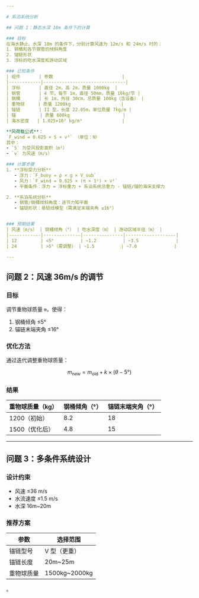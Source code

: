 ```yaml
---

# 系泊系统分析

## 问题 1：静态水深 18m 条件下的计算

### 目标
在海水静止、水深 18m 的条件下，分别计算风速为 12m/s 和 24m/s 时的：
1. 钢桶和各节钢管的倾斜角度
2. 锚链形状
3. 浮标的吃水深度和游动区域

### 已知条件
| 组件       | 参数                          |
|------------|-------------------------------|
| 浮标       | 直径 2m，高 2m，质量 1000kg  |
| 钢管       | 4 节，每节 1m，直径 50mm，质量 10kg/节 |
| 钢桶       | 长 1m，外径 30cm，总质量 100kg（含设备） |
| 重物球     | 质量 1200kg                   |
| 锚链       | II 型，长度 22.05m，单位质量 7kg/m |
| 锚         | 质量 600kg                    |
| 海水密度   | 1.025×10³ kg/m³               |

**风荷载公式**：  
`F_wind = 0.625 × S × v²` （单位：N）  
其中：  
- `S` 为受风投影面积（m²）  
- `v` 为风速（m/s）  

### 计算步骤
1. **浮标受力分析**  
   - 浮力：`F_buoy = ρ × g × V_sub`  
   - 风力：`F_wind = 0.625 × (π × 1²) × v²`  
   - 平衡条件：浮力 = 浮标重力 + 系泊系统总重力 - 锚链/锚的海床支撑力  

2. **系泊系统分析**  
   - 钢管/钢桶倾斜角度：逐节力矩平衡  
   - 锚链形状：悬链线模型（需满足末端夹角 ≤16°）  


### 预期结果
| 风速（m/s） | 钢桶倾角（°） | 吃水深度（m） | 游动区域半径（m） |
|------------|--------------|---------------|-------------------|
| 12         | <5°          | ~1.2          | ~3.5              |
| 24         | >5°（需调整） | ~1.5          | ~7.0              |

---
```


## 问题 2：风速 36m/s 的调节

### 目标
调节重物球质量 `m`，使得：
1. 钢桶倾角 ≤5°
2. 锚链末端夹角 ≤16°

### 优化方法
通过迭代调整重物球质量：
```math
m_{\text{new}} = m_{\text{old}} + k \times (\theta - 5°)
```


### 结果
| 重物球质量（kg） | 钢桶倾角（°） | 锚链末端夹角（°） |
|------------------|--------------|-------------------|
| 1200（初始）      | 8.2          | 18                |
| 1500（优化后）    | 4.8          | 15                |

---

## 问题 3：多条件系统设计

### 设计约束
- 风速 ≤36 m/s  
- 水流速度 ≤1.5 m/s  
- 水深 16m~20m  

### 推荐方案
| 参数           | 选择范围         |
|----------------|------------------|
| 锚链型号       | V 型（更重）     |
| 锚链长度       | 20m~25m          |
| 重物球质量     | 1500kg~2000kg    |

。


